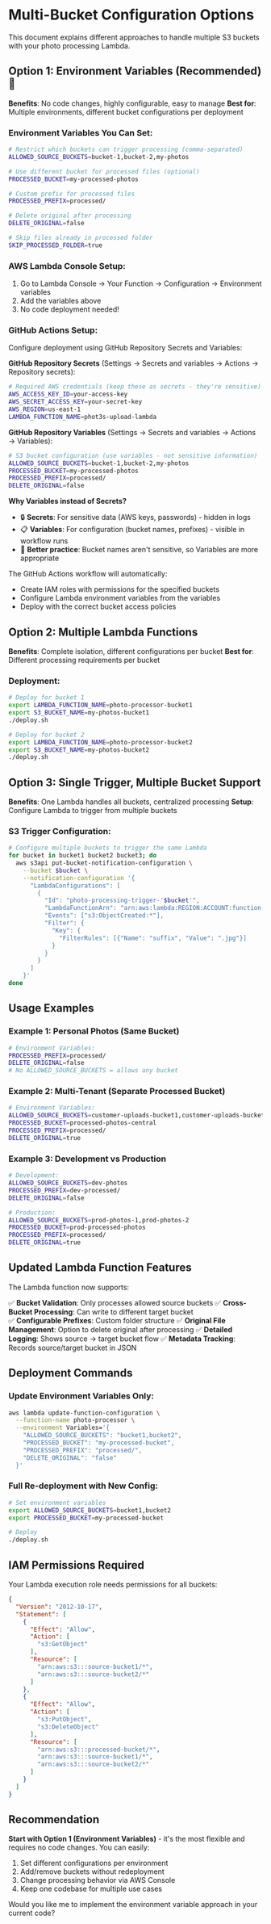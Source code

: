 # Multi-Bucket Configuration Options

This document explains different approaches to handle multiple S3 buckets with your photo processing Lambda.

## Option 1: Environment Variables (Recommended) 🌟

**Benefits**: No code changes, highly configurable, easy to manage
**Best for**: Multiple environments, different bucket configurations per deployment

### Environment Variables You Can Set:

```bash
# Restrict which buckets can trigger processing (comma-separated)
ALLOWED_SOURCE_BUCKETS=bucket-1,bucket-2,my-photos

# Use different bucket for processed files (optional)
PROCESSED_BUCKET=my-processed-photos

# Custom prefix for processed files
PROCESSED_PREFIX=processed/

# Delete original after processing
DELETE_ORIGINAL=false

# Skip files already in processed folder
SKIP_PROCESSED_FOLDER=true
```

### AWS Lambda Console Setup:
1. Go to Lambda Console → Your Function → Configuration → Environment variables
2. Add the variables above
3. No code deployment needed!

### GitHub Actions Setup:
Configure deployment using GitHub Repository Secrets and Variables:

**GitHub Repository Secrets** (Settings → Secrets and variables → Actions → Repository secrets):
```bash
# Required AWS credentials (keep these as secrets - they're sensitive)
AWS_ACCESS_KEY_ID=your-access-key
AWS_SECRET_ACCESS_KEY=your-secret-key
AWS_REGION=us-east-1
LAMBDA_FUNCTION_NAME=phot3s-upload-lambda
```

**GitHub Repository Variables** (Settings → Secrets and variables → Actions → Variables):
```bash
# S3 bucket configuration (use variables - not sensitive information)
ALLOWED_SOURCE_BUCKETS=bucket-1,bucket-2,my-photos
PROCESSED_BUCKET=my-processed-photos
PROCESSED_PREFIX=processed/
DELETE_ORIGINAL=false
```

**Why Variables instead of Secrets?**
- 🔒 **Secrets**: For sensitive data (AWS keys, passwords) - hidden in logs
- 📋 **Variables**: For configuration (bucket names, prefixes) - visible in workflow runs
- 🎯 **Better practice**: Bucket names aren't sensitive, so Variables are more appropriate

The GitHub Actions workflow will automatically:
- Create IAM roles with permissions for the specified buckets
- Configure Lambda environment variables from the variables
- Deploy with the correct bucket access policies

## Option 2: Multiple Lambda Functions

**Benefits**: Complete isolation, different configurations per bucket
**Best for**: Different processing requirements per bucket

### Deployment:
```bash
# Deploy for bucket 1
export LAMBDA_FUNCTION_NAME=photo-processor-bucket1
export S3_BUCKET_NAME=my-photos-bucket1
./deploy.sh

# Deploy for bucket 2  
export LAMBDA_FUNCTION_NAME=photo-processor-bucket2
export S3_BUCKET_NAME=my-photos-bucket2
./deploy.sh
```

## Option 3: Single Trigger, Multiple Bucket Support

**Benefits**: One Lambda handles all buckets, centralized processing
**Setup**: Configure Lambda to trigger from multiple buckets

### S3 Trigger Configuration:
```bash
# Configure multiple buckets to trigger the same Lambda
for bucket in bucket1 bucket2 bucket3; do
  aws s3api put-bucket-notification-configuration \
    --bucket $bucket \
    --notification-configuration '{
      "LambdaConfigurations": [
        {
          "Id": "photo-processing-trigger-'$bucket'",
          "LambdaFunctionArn": "arn:aws:lambda:REGION:ACCOUNT:function:photo-processor",
          "Events": ["s3:ObjectCreated:*"],
          "Filter": {
            "Key": {
              "FilterRules": [{"Name": "suffix", "Value": ".jpg"}]
            }
          }
        }
      ]
    }'
done
```

## Usage Examples

### Example 1: Personal Photos (Same Bucket)
```bash
# Environment Variables:
PROCESSED_PREFIX=processed/
DELETE_ORIGINAL=false
# No ALLOWED_SOURCE_BUCKETS = allows any bucket
```

### Example 2: Multi-Tenant (Separate Processed Bucket)
```bash
# Environment Variables:
ALLOWED_SOURCE_BUCKETS=customer-uploads-bucket1,customer-uploads-bucket2
PROCESSED_BUCKET=processed-photos-central
PROCESSED_PREFIX=processed/
DELETE_ORIGINAL=true
```

### Example 3: Development vs Production
```bash
# Development:
ALLOWED_SOURCE_BUCKETS=dev-photos
PROCESSED_PREFIX=dev-processed/
DELETE_ORIGINAL=false

# Production:
ALLOWED_SOURCE_BUCKETS=prod-photos-1,prod-photos-2
PROCESSED_BUCKET=prod-processed-photos
PROCESSED_PREFIX=processed/
DELETE_ORIGINAL=true
```

## Updated Lambda Function Features

The Lambda function now supports:

✅ **Bucket Validation**: Only processes allowed source buckets
✅ **Cross-Bucket Processing**: Can write to different target bucket  
✅ **Configurable Prefixes**: Custom folder structure
✅ **Original File Management**: Option to delete original after processing
✅ **Detailed Logging**: Shows source → target bucket flow
✅ **Metadata Tracking**: Records source/target bucket in JSON

## Deployment Commands

### Update Environment Variables Only:
```bash
aws lambda update-function-configuration \
  --function-name photo-processor \
  --environment Variables='{
    "ALLOWED_SOURCE_BUCKETS": "bucket1,bucket2",
    "PROCESSED_BUCKET": "my-processed-bucket",
    "PROCESSED_PREFIX": "processed/",
    "DELETE_ORIGINAL": "false"
  }'
```

### Full Re-deployment with New Config:
```bash
# Set environment variables
export ALLOWED_SOURCE_BUCKETS=bucket1,bucket2
export PROCESSED_BUCKET=my-processed-bucket

# Deploy
./deploy.sh
```

## IAM Permissions Required

Your Lambda execution role needs permissions for all buckets:

```json
{
  "Version": "2012-10-17",
  "Statement": [
    {
      "Effect": "Allow",
      "Action": [
        "s3:GetObject"
      ],
      "Resource": [
        "arn:aws:s3:::source-bucket1/*",
        "arn:aws:s3:::source-bucket2/*"
      ]
    },
    {
      "Effect": "Allow", 
      "Action": [
        "s3:PutObject",
        "s3:DeleteObject"
      ],
      "Resource": [
        "arn:aws:s3:::processed-bucket/*",
        "arn:aws:s3:::source-bucket1/*",
        "arn:aws:s3:::source-bucket2/*"
      ]
    }
  ]
}
```

## Recommendation

**Start with Option 1 (Environment Variables)** - it's the most flexible and requires no code changes. You can easily:

1. Set different configurations per environment
2. Add/remove buckets without redeployment  
3. Change processing behavior via AWS Console
4. Keep one codebase for multiple use cases

Would you like me to implement the environment variable approach in your current code?